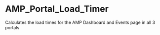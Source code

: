 # AMP_Portal_Load_Timer
Calculates the load times for the AMP Dashboard and Events page in all 3 portals
